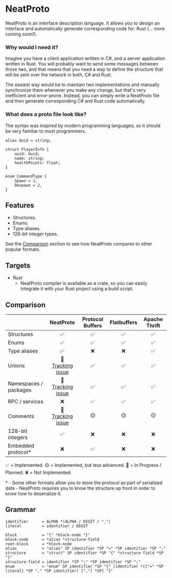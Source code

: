 # NeatProto

NeatProto is an interface description language.
It allows you to design an interface and automatically generate corresponding code for: Rust (... more coming soon!).

### Why would I need it?

Imagine you have a client application written in C#, and a server application written in Rust.
You will probably want to send some messages between those two, and that means that you need
a way to define the structure that will be sent over the network in both, C# and Rust.

The easiest way would be to maintain two implementations and manually synchronize them whenever
you make any change, but that's very inefficient and error-prone. Instead, you can simply write a NeatProto file and
then generate corresponding C# and Rust code automatically.

### What does a proto file look like?

The syntax was inspired by modern programming languages, so it should be very familiar to most programmers.

```
alias Uuid = string;

struct PlayerInfo {
    uuid: Uuid;
    name: string;
    healthPoints: float;
}

enum CommandType {
    Spawn = 1,
    Despawn = 2,
}
```

## Features

* Structures.
* Enums.
* Type aliases.
* 128-bit integer types.

See the <a href="#Comparison">Comparison</a> section to see how NeatProto compares to other popular formats.

## Targets

* Rust
    - NeatProto compiler is available as a crate, so you can easily integrate it with your Rust project using a
      build script.

## Comparison

|                       |                                NeatProto                                | Protocol Buffers | Flatbuffers | Apache Thrift |
|-----------------------|:-----------------------------------------------------------------------:|:----------------:|:-----------:|:-------------:|
| Structures            |                                    ✅                                    |        ✅         |      ✅      |       ✅       |
| Enums                 |                                    ✅                                    |        ✅         |      ✅      |       ✅       |
| Type aliases          |                                    ✅                                    |        ❌         |      ❌      |       ✅       |
| Unions                | 🚧<br/>[Tracking issue](https://github.com/adamwych/neatproto/issues/1) |        ✅         |      ✅      |       ✅       |
| Namespaces / packages | 🚧<br/>[Tracking issue](https://github.com/adamwych/neatproto/issues/2) |        ✅         |      ✅      |       ✅       |
| RPC / services        |                                    ❌                                    |        ✅         |      ✅      |       ✅       |
| Comments              | 🚧<br/>[Tracking issue](https://github.com/adamwych/neatproto/issues/3) |        🟡        |     🟡      |      🟡       |
| 128-bit integers      |                                    ✅                                    |        ❌         |      ❌      |       ❌       |
| Embedded protocol*    |                                    ❌                                    |        ✅         |      ❌      |       ❌       |

✅ = Implemented.
🟡 = Implemented, but less advanced.
🚧 = In Progress / Planned.
❌ = Not Implemented.

\* - Some other formats allow you to store the protocol as part of serialized data - NeatProto requires you to know
the structure up front in order to know how to deserialize it.

## Grammar

```abnf
identifier      = ALPHA *(ALPHA / DIGIT / "_")
literal         = identifier / DIGIT

block           = "{" *block-node "}"
block-node      = *alias *structure-field
root-block      = *block-node 
alias           = "alias" SP identifier *SP "=" *SP identifier *SP ";"
structure       = "struct" SP identifier *SP "{" *structure-field *SP "}"
structure-field = identifier *SP ":" *SP identifier *SP ";"
enum            = "enum" SP identifier *SP "{" [identifier *(["=" *SP literal] *SP "," *SP identifier) [","] *SP] "}"
```
